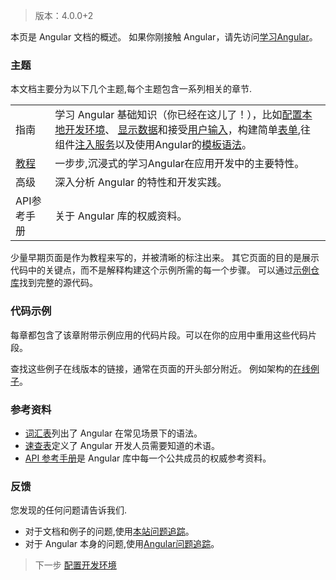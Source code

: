 > 版本：4.0.0+2

本页是 Angular 文档的概述。 如果你刚接触 Angular，请先访问[学习Angular](学习Angular.md)。

### 主题
本文档主要分为以下几个主题,每个主题包含一系列相关的章节.

|||
|------|------|
|指南|学习 Angular 基础知识（你已经在这儿了！），比如[配置本地开发环境](搭建开发环境.md)、 [显示数据](显示数据.md)和接受[用户输入](用户输入.md)，构建简单[表单](表单.md),往组件[注入服务](依赖注入.md)以及使用Angular的[模板语法](模板语法.md)。|
|[教程](/教程/简介.md)|一步步,沉浸式的学习Angular在应用开发中的主要特性。|
|高级|深入分析 Angular 的特性和开发实践。|
|API参考手册|关于 Angular 库的权威资料。|

少量早期页面是作为教程来写的，并被清晰的标注出来。 其它页面的目的是展示代码中的关键点，而不是解释构建这个示例所需的每一个步骤。 可以通过[示例仓库](https://github.com/angular-examples)找到完整的源代码。

### 代码示例

每章都包含了该章附带示例应用的代码片段。可以在你的应用中重用这些代码片段。

查找这些例子在线版本的链接，通常在页面的开头部分附近。 例如架构的[在线例子](https://github.com/angular-examples/architecture)。 

### 参考资料
* [词汇表](https://webdev.dartlang.org/angular/glossary)列出了 Angular 在常见场景下的语法。
* [速查表](https://webdev.dartlang.org/angular/cheatsheet)定义了 Angular 开发人员需要知道的术语。
* [API 参考手册](https://webdev.dartlang.org/api)是 Angular 库中每一个公共成员的权威参考资料。

### 反馈
您发现的任何问题请告诉我们.
* 对于文档和例子的问题,使用[本站问题追踪](https://github.com/dart-lang/site-webdev/issues)。
* 对于 Angular 本身的问题,使用[Angular问题追踪](https://github.com/dart-lang/angular/issues)。

> 下一步
> [配置开发环境](搭建开发环境.md)

